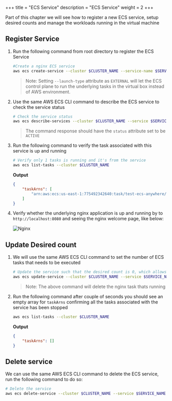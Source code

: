 +++
title = "ECS Service"
description = "ECS Service"
weight = 2
+++

Part of this chapter we will see how to register a new ECS service, setup desired counts and manage the workloads running in the virtual machine

## Register Service

1. Run the following command from root directory to register the ECS Service

    ```bash
    #Create a nginx ECS service
    aws ecs create-service --cluster $CLUSTER_NAME --service-name $SERVICE_NAME --launch-type EXTERNAL --task-definition nginx --desired-count 1
    ```

    > Note: Setting `--launch-type` attribute as `EXTERNAL` will let the ECS control plane to run the underlying tasks in the virtual box instead of AWS environment.

2. Use the same AWS ECS CLI command to describe the ECS service to check the service status

    ```bash
    # Check the service status
    aws ecs describe-services --cluster $CLUSTER_NAME --service $SERVICE_NAME
    ```

    > The command response should have the `status` attribute set to be `ACTIVE`

3. Run the following command to verify the task associated with this service is up and running

    ```bash
    # Verify only 1 tasks is running and it's from the service
    aws ecs list-tasks --cluster $CLUSTER_NAME
    ```

    **Output**

    ```json
    {
        "taskArns": [
            "arn:aws:ecs:us-east-1:775492342640:task/test-ecs-anywhere/f60eecdd542646909d0434f19aa24167"
        ]
    }
    ```

4. Verify whether the underlying nginx application is up and running by to `http://localhost:8080` and seeing the nginx welcome page, like below:

    ![Nginx](../images/app.png)

## Update Desired count

1. We will use the same AWS ECS CLI command to set the number of ECS tasks that needs to be executed

    ```bash
    # Update the service such that the desired count is 0, which allows you to delete it
    aws ecs update-service --cluster $CLUSTER_NAME --service $SERVICE_NAME --desired-count 0
    ```

    > Note: The above command will delete the nginx task thats running

2. Run the following command after couple of seconds you should see an empty array for `taskArns` confirming all the tasks associated with the service has been stopped

    ```bash
    aws ecs list-tasks --cluster $CLUSTER_NAME
    ```

    **Output**

    ```json
    {
        "taskArns": []
    }
    ```

## Delete service

We can use the same AWS ECS CLI command to delete the ECS service, run the following command to do so:

```bash
# Delete the service
aws ecs delete-service --cluster $CLUSTER_NAME --service $SERVICE_NAME
```
